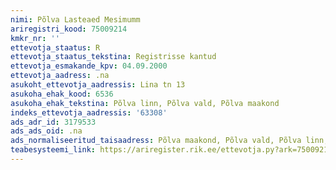```yaml
---
nimi: Põlva Lasteaed Mesimumm
ariregistri_kood: 75009214
kmkr_nr: ''
ettevotja_staatus: R
ettevotja_staatus_tekstina: Registrisse kantud
ettevotja_esmakande_kpv: 04.09.2000
ettevotja_aadress: .na
asukoht_ettevotja_aadressis: Lina tn 13
asukoha_ehak_kood: 6536
asukoha_ehak_tekstina: Põlva linn, Põlva vald, Põlva maakond
indeks_ettevotja_aadressis: '63308'
ads_adr_id: 3179533
ads_ads_oid: .na
ads_normaliseeritud_taisaadress: Põlva maakond, Põlva vald, Põlva linn, Lina tn 13
teabesysteemi_link: https://ariregister.rik.ee/ettevotja.py?ark=75009214&ref=rekvisiidid
---
```


